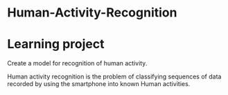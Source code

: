 # Human-Activity-Recognition
# Learning project
Create a model for recognition of human activity.

Human activity recognition is the problem of classifying sequences of data recorded by using the smartphone into known Human activities.
